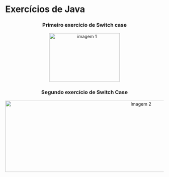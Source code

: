 <h1>Exercícios de Java</h1>
<div align="center">
  <h3 >Primeiro exercício de Switch case</h3>
  <img width="224" height="155" alt="imagem 1" align="center" src="https://github.com/user-attachments/assets/e71e1326-62e5-4476-9e66-246a12eb3f5e" />
  <h3>Segundo exercício de Switch Case</h3>
  <img width="847" height="227" alt="Imagem 2" src="https://github.com/user-attachments/assets/a79f900d-0e61-42d4-92ec-d6090815822e" />

</div>
